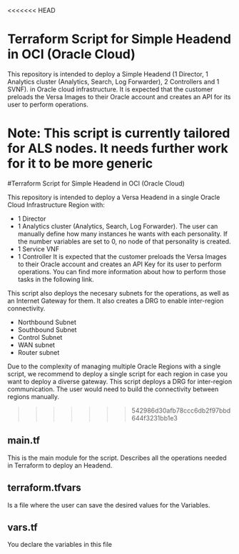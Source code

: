 <<<<<<< HEAD
# Terraform Script for Simple Headend in OCI (Oracle Cloud)

This repository is intended to deploy a Simple Headend (1 Director, 1 Analytics cluster (Analytics, Search, Log Forwarder), 2 Controllers and 1 SVNF). in Oracle cloud infrastructure. It is expected that the customer preloads the Versa Images to their Oracle account and creates an API for its user to perform operations. 

Note: This script is currently tailored for ALS nodes. It needs further work for it to be more generic
=======
#Terraform Script for Simple Headend in OCI (Oracle Cloud)

This repository is intended to deploy a Versa Headend in a single Oracle Cloud Infrastructure Region with: 
- 1 Director
- 1 Analytics cluster (Analytics, Search, Log Forwarder). The user can manually define how many instances he wants with each personality. If the number variables are set to 0, no node of that personality is created.
- 1 Service VNF
- 1 Controller 
It is expected that the customer preloads the Versa Images to their Oracle account and creates an API Key for its user to perform operations. You can find more information about how to perform those tasks in the following link. 

This script also deploys the necesary subnets for the operations, as well as an Internet Gateway for them. It also creates a DRG to enable inter-region connectivity.
- Northbound Subnet
- Southbound Subnet
- Control Subnet
- WAN subnet
- Router subnet


Due to the complexity of managing multiple Oracle Regions with a single script, we recommend to deploy a single script for each region in case you want to deploy a diverse gateway. This script deploys a DRG for inter-region communication. The user would need to build the connectivity between regions manually.
>>>>>>> 542986d30afb78ccc6db2f97bbd644f3231bb1e3

## main.tf
This is the main module for the script. Describes all the operations needed in Terraform to deploy an Headend.

## terraform.tfvars
Is a file where the user can save the desired values for the Variables.

## vars.tf
You declare the variables in this file

